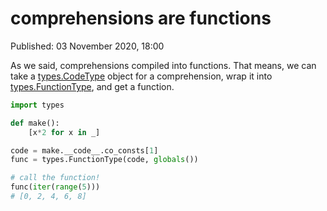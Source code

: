 # comprehensions are functions

Published: 03 November 2020, 18:00

As we said, comprehensions compiled into functions. That means, we can take a [types.CodeType](https://docs.python.org/3.8/library/types.html#types.CodeType) object for a comprehension, wrap it into [types.FunctionType](https://docs.python.org/3.8/library/types.html#types.FunctionType), and get a function.

```python
import types

def make():
    [x*2 for x in _]

code = make.__code__.co_consts[1]
func = types.FunctionType(code, globals())

# call the function!
func(iter(range(5)))
# [0, 2, 4, 6, 8]
```
